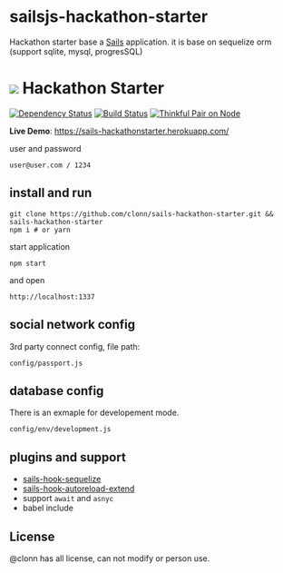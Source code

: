 # sailsjs-hackathon-starter

Hackathon starter base a [Sails](http://sailsjs.org) application. it is base on sequelize orm (support sqlite, mysql, progresSQL)

![](https://lh4.googleusercontent.com/-PVw-ZUM9vV8/UuWeH51os0I/AAAAAAAAD6M/0Ikg7viJftQ/w1286-h566-no/hackathon-starter-logo.jpg)
Hackathon Starter 
=======================

[![Dependency Status](https://david-dm.org/clonn/sails-hackathon-starter/status.svg?style=flat)](https://david-dm.org/sahat/hackathon-starter) [![Build Status](https://travis-ci.org/clonn/sails-hackathon-starter.svg?branch=master)](https://travis-ci.org/clonn/sails-hackathon-starter) [![Thinkful Pair on Node](https://tf-assets-staging.s3.amazonaws.com/badges/thinkful_repo_badge.svg)](http://start.thinkful.com/node/)

**Live Demo**: https://sails-hackathonstarter.herokuapp.com/

user and password

```
user@user.com / 1234
```

## install and run

```
git clone https://github.com/clonn/sails-hackathon-starter.git && sails-hackathon-starter
npm i # or yarn

```

start application

```
npm start
```

and open 
```
http://localhost:1337
```

## social network config

3rd party connect config, file path:
```
config/passport.js

```

## database config

There is an exmaple for developement mode.
```
config/env/development.js
```
## plugins and support

 * [sails-hook-sequelize]()
 * [sails-hook-autoreload-extend]()
 * support `await` and `asnyc`
 * babel include


License
-------

@clonn has all license, can not modify or person use.